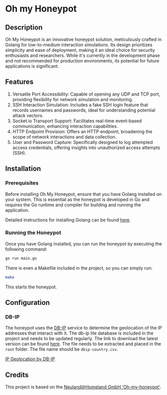 # Oh my Honeypot

## Description

Oh My Honeypot is an innovative honeypot solution, meticulously crafted in Golang for low-to-medium interaction simulations. Its design prioritizes simplicity and ease of deployment, making it an ideal choice for security enthusiasts and researchers. While it's currently in the development phase and not recommended for production environments, its potential for future applications is significant.

## Features

1. Versatile Port Accessibility: Capable of opening any UDP and TCP port, providing flexibility for network simulation and monitoring.
2. SSH Interaction Simulation: Includes a fake SSH login feature that records usernames and passwords, ideal for understanding potential attack vectors.
3. Socket.io Transport Support: Facilitates real-time event-based communication, enhancing interaction capabilities.
4. HTTP Endpoint Provision: Offers an HTTP endpoint, broadening the scope of network interactions and data collection.
5. User and Password Capture: Specifically designed to log attempted access credentials, offering insights into unauthorized access attempts (SSH).

## Installation

### Prerequisites

Before installing Oh My Honeypot, ensure that you have Golang installed on your system. This is essential as the honeypot is developed in Go and requires the Go runtime and compiler for building and running the application.

Detailed instructions for installing Golang can be found [here](https://go.dev/doc/install).

### Running the Honeypot

Once you have Golang installed, you can run the honeypot by executing the following command:

```bash
go run main.go
```

There is even a Makefile included in the project, so you can simply run:

```bash
make
```

This starts the honeypot.


## Configuration

### DB-IP

The honeypot uses the [DB-IP](https://db-ip.com/) service to determine the geolocation of the IP addresses that interact with it. The db-ip lite database is included in the project and needs to be updated regularly. The link to download the latest version can be found [here](https://download.db-ip.com/free/dbip-country-lite-2024-01.csv.gz). The file needs to be extracted and placed in the `root` folder. The file name should be `dbip-country.csv`.


<a href='https://db-ip.com'>IP Geolocation by DB-IP</a>


## Credits

This project is based on the [Neuland@Homeland GmbH 'Oh-my-honeypot'](https://gitlab.com/neuland-at-homeland/oh-my-honeypot).